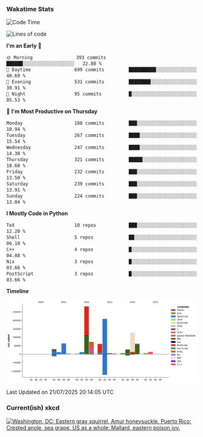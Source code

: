 ### Wakatime Stats
<!--START_SECTION:waka-->
![Code Time](http://img.shields.io/badge/Code%20Time-3%2C318%20hrs%2030%20mins-blue)

![Lines of code](https://img.shields.io/badge/From%20Hello%20World%20I%27ve%20Written-987.7%20thousand%20lines%20of%20code-blue)

**I'm an Early 🐤** 

```text
🌞 Morning                393 commits         ██████░░░░░░░░░░░░░░░░░░░   22.88 % 
🌆 Daytime                699 commits         ██████████░░░░░░░░░░░░░░░   40.69 % 
🌃 Evening                531 commits         ████████░░░░░░░░░░░░░░░░░   30.91 % 
🌙 Night                  95 commits          █░░░░░░░░░░░░░░░░░░░░░░░░   05.53 % 
```
📅 **I'm Most Productive on Thursday** 

```text
Monday                   188 commits         ███░░░░░░░░░░░░░░░░░░░░░░   10.94 % 
Tuesday                  267 commits         ████░░░░░░░░░░░░░░░░░░░░░   15.54 % 
Wednesday                247 commits         ████░░░░░░░░░░░░░░░░░░░░░   14.38 % 
Thursday                 321 commits         █████░░░░░░░░░░░░░░░░░░░░   18.68 % 
Friday                   232 commits         ███░░░░░░░░░░░░░░░░░░░░░░   13.50 % 
Saturday                 239 commits         ███░░░░░░░░░░░░░░░░░░░░░░   13.91 % 
Sunday                   224 commits         ███░░░░░░░░░░░░░░░░░░░░░░   13.04 % 
```


**I Mostly Code in Python** 

```text
TeX                      10 repos            ███░░░░░░░░░░░░░░░░░░░░░░   12.20 % 
Shell                    5 repos             ██░░░░░░░░░░░░░░░░░░░░░░░   06.10 % 
C++                      4 repos             █░░░░░░░░░░░░░░░░░░░░░░░░   04.88 % 
Nix                      3 repos             █░░░░░░░░░░░░░░░░░░░░░░░░   03.66 % 
PostScript               3 repos             █░░░░░░░░░░░░░░░░░░░░░░░░   03.66 % 
```



**Timeline**

![Lines of Code chart](https://raw.githubusercontent.com/joshuajeschek/joshuajeschek/main/assets/bar_graph.png)


 Last Updated on 21/07/2025 20:14:05 UTC
<!--END_SECTION:waka-->

### Current(ish) xkcd
<a id="xkcd-a" title="Washington, DC: Eastern gray squirrel, Amur honeysuckle. Puerto Rico: Crested anole, sea grape. US as a whole: Mallard, eastern poison ivy." href="https://www.xkcd.com" target="_blank">
        <img align="center" id="xkcd-img" src="https://imgs.xkcd.com/comics/inaturalist_animals_and_plants.png" alt="Washington, DC: Eastern gray squirrel, Amur honeysuckle. Puerto Rico: Crested anole, sea grape. US as a whole: Mallard, eastern poison ivy." height=300 />
</a>

